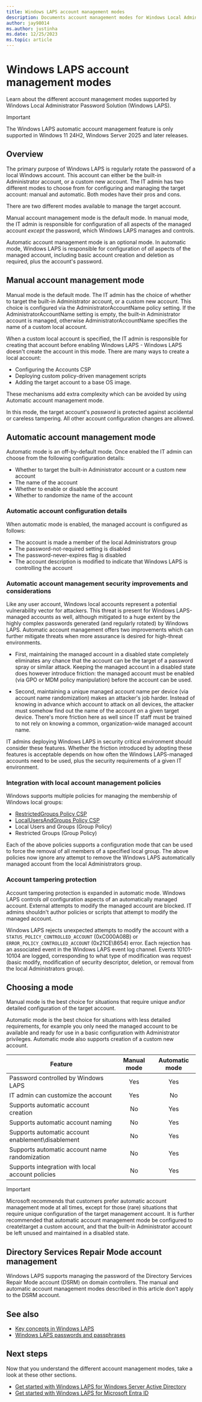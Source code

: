 ```yaml
---
title: Windows LAPS account management modes
description: Documents account management modes for Windows Local Administrator Password Solution (Windows LAPS).
author: jay98014
ms.author: justinha
ms.date: 12/25/2023
ms.topic: article
---
```


# Windows LAPS account management modes

Learn about the different account management modes supported by Windows Local Administrator Password Solution (Windows LAPS).

> [!IMPORTANT]
> The Windows LAPS automatic account management feature is only supported in Windows 11 24H2, Windows Server 2025 and later releases.

## Overview

The primary purpose of Windows LAPS is regularly rotate the password of a local Windows account. This account can either be the built-in Administrator account, or a custom new account. The IT admin has two different modes to choose from for configuring and managing the target account: manual and automatic. Both modes have their pros and cons.

There are two different modes available to manage the target account.

Manual account management mode is the default mode. In manual mode, the IT admin is responsible for configuration of all aspects of the managed account *except* the password, which Windows LAPS manages and controls.

Automatic account management mode is an optional mode. In automatic mode, Windows LAPS is responsible for configuration of *all* aspects of the managed account, including basic account creation and deletion as required, plus the account's password.

## Manual account management mode

Manual mode is the default mode. The IT admin has the choice of whether to target the built-in Administrator account, or a custom new account. This choice is configured via the AdministratorAccountName policy setting. If the AdministratorAccountName setting is empty, the built-in Administrator account is managed, otherwise AdministratorAccountName specifies the name of a custom local account.

When a custom local account is specified, the IT admin is responsible for creating that account before enabling Windows LAPS - Windows LAPS doesn't create the account in this mode. There are many ways to create a local account:

- Configuring the Accounts CSP
- Deploying custom policy-driven management scripts
- Adding the target account to a base OS image.

These mechanisms add extra complexity which can be avoided by using Automatic account management mode.

In this mode, the target account's *password* is protected against accidental or careless tampering. All other account configuration changes are allowed.

## Automatic account management mode

Automatic mode is an off-by-default mode. Once enabled the IT admin can choose from the following configuration details:

- Whether to target the built-in Administrator account or a custom new account
- The name of the account
- Whether to enable or disable the account
- Whether to randomize the name of the account

### Automatic account configuration details

When automatic mode is enabled, the managed account is configured as follows:

- The account is made a member of the local Administrators group
- The password-not-required setting is disabled
- The password-never-expires flag is disabled
- The account description is modified to indicate that Windows LAPS is controlling the account

### Automatic account management security improvements and considerations

Like any user account, Windows local accounts represent a potential vulnerability vector for attackers. This threat is present for Windows LAPS-managed accounts as well, although mitigated to a huge extent by the highly complex passwords generated (and regularly rotated) by Windows LAPS. Automatic account management offers two improvements which can further mitigate threats when more assurance is desired for high-threat environments.

- First, maintaining the managed account in a disabled state completely eliminates any chance that the account can be the target of a password spray or similar attack. Keeping the managed account in a disabled state does however introduce friction: the managed account must be enabled (via GPO or MDM policy manipulation) before the account can be used.

- Second, maintaining a unique managed account name per device (via account name randomization) makes an attacker's job harder. Instead of knowing in advance which account to attack on all devices, the attacker must somehow find out the name of the account on a given target device. There's more friction here as well since IT staff must be trained to not rely on knowing a common, organization-wide managed account name.

IT admins deploying Windows LAPS in security critical environment should consider these features. Whether the friction introduced by adopting these features is acceptable depends on how often the Windows LAPS-managed accounts need to be used, plus the security requirements of a given IT environment.

### Integration with local account management policies

Windows supports multiple policies for managing the membership of Windows local groups:

- [RestrictedGroups Policy CSP](/windows/client-management/mdm/policy-csp-restrictedgroups)
- [LocalUsersAndGroups Policy CSP](/windows/client-management/mdm/policy-csp-localusersandgroups)
- Local Users and Groups (Group Policy)
- Restricted Groups (Group Policy)

Each of the above policies supports a configuration mode that can be used to force the removal of all members of a specified local group. The above policies now ignore any attempt to remove the Windows LAPS automatically managed account from the local Administrators group.

### Account tampering protection

Account tampering protection is expanded in automatic mode. Windows LAPS controls *all* configuration aspects of an automatically managed account. External attempts to modify the managed account are blocked. IT admins shouldn't author policies or scripts that attempt to modify the managed account.

Windows LAPS rejects unexpected attempts to modify the account with a `STATUS_POLICY_CONTROLLED_ACCOUNT` (0xC000A08B) or `ERROR_POLICY_CONTROLLED_ACCOUNT` (0x21CE\8654) error. Each rejection has an associated event in the Windows LAPS event log channel. Events 10101-10104 are logged, corresponding to what type of modification was request (basic modify, modification of security descriptor, deletion, or removal from the local Administrators group).

## Choosing a mode

Manual mode is the best choice for situations that require unique and\or detailed configuration of the target account.

Automatic mode is the best choice for situations with less detailed requirements, for example you only need the managed account to be available and ready for use in a basic configuration with Administrator privileges. Automatic mode also supports creation of a custom new account.

|Feature|Manual mode|Automatic mode|
|---|:---:|:---:|
|Password controlled by Windows LAPS|Yes|Yes|
|IT admin can customize the account|Yes|No|
|Supports automatic account creation|No|Yes|
|Supports automatic account naming|No|Yes|
|Supports automatic account enablement\disablement|No|Yes|
|Supports automatic account name randomization|No|Yes|
|Supports integration with local account policies|No|Yes|

> [!IMPORTANT]
> Microsoft recommends that customers prefer automatic account management mode at all times, except for those (rare) situations that require unique configuration of the target management account. It is further recommended that automatic account management mode be configured to create\target a custom account, and that the built-in Administrator account be left unused and maintained in a disabled state.

## Directory Services Repair Mode account management

Windows LAPS supports managing the password of the Directory Services Repair Mode account (DSRM) on domain controllers. The manual and automatic account management modes described in this article don't apply to the DSRM account.

## See also

- [Key concepts in Windows LAPS](laps-concepts-overview.md)
- [Windows LAPS passwords and passphrases](laps-concepts-passwords-passphrases.md)

## Next steps

Now that you understand the different account management modes, take a look at these other sections.

- [Get started with Windows LAPS for Windows Server Active Directory](laps-scenarios-windows-server-active-directory.md)
- [Get started with Windows LAPS for Microsoft Entra ID](laps-scenarios-azure-active-directory.md)
